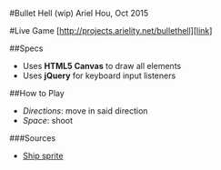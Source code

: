 #Bullet Hell (wip)
Ariel Hou, Oct 2015

#Live Game
[http://projects.arielity.net/bullethell][link]

[link]: http://projects.arielity.net/bullethell

##Specs
* Uses **HTML5 Canvas** to draw all elements
* Uses **jQuery** for keyboard input listeners

##How to Play
* *Directions*: move in said direction
* *Space*: shoot

###Sources
* [Ship sprite][link2]

[link2]: http://opengameart.org/content/spaceship-fighter-ipod1
